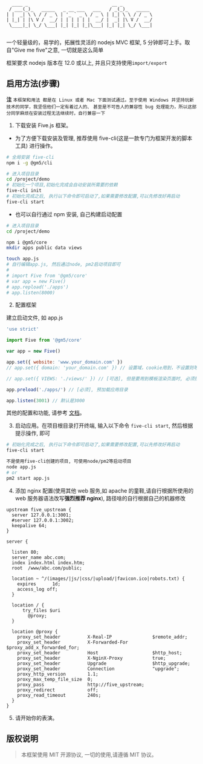 ```
  ____ _                               __ _           
 / ___(_)_   _____   _ __ ___   ___   / _(_)_   _____ 
| |  _| \ \ / / _ \ | '_ ` _ \ / _ \ | |_| \ \ / / _ \
| |_| | |\ V /  __/ | | | | | |  __/ |  _| |\ V /  __/
 \____|_| \_/ \___| |_| |_| |_|\___| |_| |_| \_/ \___|
                                                      
```

一个轻量级的，易学的，拓展性灵活的 nodejs MVC 框架, 5 分钟即可上手。取自"Give me five"之意, 一切就是这么简单

框架要求 nodejs 版本在 12.0 或以上, 并且只支持使用`import/export`

## 启用方法(步骤)

**注**
`本框架和用法 都是在 Linux 或者 Mac 下面测试通过。至于使用 Windows 并坚持玩新技术的同学，我坚信他们一定有着过人的、`
`甚至是不可告人的兼容性 bug 处理能力，所以这部分同学麻烦在安装过程无法继续时，自行兼容一下`

1.  下载安装 Five.js 框架。

  * 为了方便下载安装及管理, 推荐使用 five-cli(这是一款专门为框架开发的脚本工具) 进行操作。

```bash
# 全局安装 five-cli
npm i -g @gm5/cli

# 进入项目目录
cd /project/demo
# 初始化一个项目,初始化完成会自动安装所需要的依赖
five-cli init
# 初始化完成之后, 执行以下命令即可启动了,如果需要修改配置,可以先修改好再启动
five-cli start
```

  * 也可以自行通过 npm 安装, 自己构建启动配置

```bash
# 进入项目目录
cd /project/demo

npm i @gm5/core
mkdir apps public data views

touch app.js
# 自行编辑app.js, 然后通过node, pm2启动项目即可
#
# import Five from '@gm5/core'
# var app = new Five()
# app.repload('./apps')
# app.listen(8000)

```


2.  配置框架

建立启动文件, 如 app.js

```javascript
'use strict'

import Five from '@gm5/core'

var app = new Five()

app.set({ website: 'www.your_domain.com' })
// app.set({ domain: 'your_domain.com' }) // 设置域，cookie用到，不设置则等同于website

// app.set({ VIEWS: './views/' }) // [可选], 但是要用到模板渲染页面时, 必须指定

app.preload('./apps/') // [必须], 预加载应用目录

app.listen(3001) // 默认是3000
```

其他的配置和功能, 请参考 [文档](https://github.com/bytedo/gmf.core/wiki)。


3.  启动应用。在项目根目录打开终端, 输入以下命令 `five-cli start`, 然后根据提示操作, 即可

```bash
# 初始化完成之后, 执行以下命令即可启动了,如果需要修改配置,可以先修改好再启动
five-cli start

不是使用five-cli创建的项目, 可使用node/pm2等启动项目
node app.js
# or
pm2 start app.js
```


4.  添加 nginx 配置(使用其他 web 服务,如 apache 的童鞋,请自行根据所使用的 web 服务器语法改写**强烈推荐 nginx**), 路径啥的自行根据自己的机器修改

```nginx
upstream five_upstream {
  server 127.0.0.1:3001;
  #server 127.0.0.1:3002;
  keepalive 64;
}

server {

  listen 80;
  server_name abc.com;
  index index.html index.htm;
  root  /www/abc.com/public;

  location ~ ^/(images/|js/|css/|upload/|favicon.ico|robots.txt) {
    expires      1d;
    access_log off;
  }

  location / {
      try_files $uri
        @proxy;
  }

  location @proxy {
    proxy_set_header          X-Real-IP               $remote_addr;
    proxy_set_header          X-Forwarded-For         $proxy_add_x_forwarded_for;
    proxy_set_header          Host                    $http_host;
    proxy_set_header          X-NginX-Proxy           true;
    proxy_set_header          Upgrade                 $http_upgrade;
    proxy_set_header          Connection              "upgrade";
    proxy_http_version        1.1;
    proxy_max_temp_file_size  0;
    proxy_pass                http://five_upstream;
    proxy_redirect            off;
    proxy_read_timeout        240s;
  }
}
```




5.  请开始你的表演。

## 版权说明

> 本框架使用 MIT 开源协议, 一切的使用,请遵循 MIT 协议。
